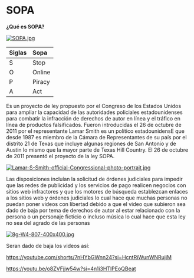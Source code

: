 # SOPA
**¿Qué es SOPA?**

 [![SOPA.jpg](https://i.postimg.cc/B6DgrpVG/SOPA.jpg)](https://postimg.cc/JDrZJN8T)



|Siglas|Sopa
  | :----------- | :----------- |
 |S|Stop|
 |O|Online|
 |P|Piracy|
 |A|Act|

 
Es un proyecto de ley propuesto por el Congreso de los Estados Unidos para ampliar la capacidad de las autoridades policiales estadounidenses para combatir la infracción de derechos de autor en línea y el tráfico en línea de productos falsificados.
Fueron introducidas el 26 de octubre de 2011 por el representante Lamar Smith es un político estadounidensE que desde 1987 es miembro de la Cámara de Representantes de su país por el distrito 21 de Texas que incluye algunas regiones de San Antonio y de Austin lo mismo que la mayor parte de Texas Hill Country. 
El 26 de octubre de 2011 presentó el proyecto de la ley SOPA.

[![Lamar-S-Smith-official-Congressional-photo-portrait.jpg](https://i.postimg.cc/SxyjFdNn/Lamar-S-Smith-official-Congressional-photo-portrait.jpg)](https://postimg.cc/JG2RjbX8)

Las disposiciones incluían la solicitud de órdenes judiciales para impedir que las redes de publicidad y los servicios de pago realicen negocios con sitios web infractores y que los motores de búsqueda establezcan enlaces a los sitios web y órdenes judiciales lo cual hace que muchas personas no puedan poner videos con libertad debido a que el video que subieron sea dado de baja por tema de derechos de autor al estar relacionado con la persona o un personaje ficticio o incluso música lo cual hace que esta ley no sea del agrado de las personas 

[![8g-W4-807-400x400.jpg](https://i.postimg.cc/ZYF7HPnf/8g-W4-807-400x400.jpg)](https://postimg.cc/MXHmKQyR)

Seran dado de baja los videos así:

https://youtube.com/shorts/7nHYbGWnn24?si=HcntRiWunWNRujjM



https://youtu.be/o8ZVFjjw54w?si=4n1i3HTlPEoQBeat
